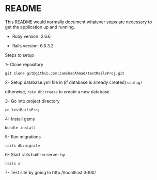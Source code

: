 # README

This README would normally document whatever steps are necessary to get the
application up and running.

* Ruby version: 2.6.6

* Rails version: 6.0.3.2

Steps to setup

1- Clone repository

`git clone git@github.com:JamshadAhmad/testRailsProj.git`

2- Setup database.yml file in (if database is already created) `config/`

otherwise, `rake db:create` to create a new database

3- Go into project directory  

`cd testRailsProj`

4- Install gems 

`bundle install`

5- Run migrations

`rails db:migrate`

6- Start rails built-in server by 

`rails s`

7- Test site by going to http://localhost:3000/